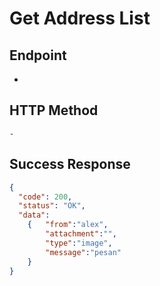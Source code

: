 # **Get Address List**
## Endpoint
-
## HTTP Method
`-`
## Success Response
```json
{
  "code": 200,
  "status": "OK",
  "data": 
    {   "from":"alex",
        "attachment":"",
        "type":"image",
        "message":"pesan"  
    }
}
```
